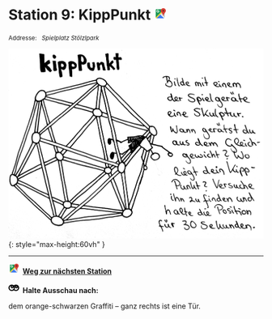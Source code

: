 # Station 9: KippPunkt  <a href="https://www.google.com/maps/dir/?api=1&travelmode=walking&destination=13.0203848,47.8031593"><img src="https://github.com/kipppunkte/kipppunkte/raw/gh-pages/assets/google-maps.svg" width="24" height="24"></a>

<small>Addresse:<em style="margin-left: 10px">Spielplatz Stölzlpark</em></small>



![Image title](assets/9_Spiel-Station_KippPunkt.png){: style="max-height:60vh" }





____

<a href="https://www.google.com/maps/dir/?api=1&travelmode=walking&destination=13.0202298,47.8035138"><img src="https://github.com/kipppunkte/kipppunkte/raw/gh-pages/assets/google-maps.svg" style="height: 1.5em;margin-right: 0.5em"></a>**[Weg zur nächsten Station](https://www.google.com/maps/dir/?api=1&travelmode=walking&destination=13.0202298,47.8035138)**



<img src="https://github.com/kipppunkte/kipppunkte/raw/gh-pages/assets/eyes.svg" style="height: 1.5em;background: white;margin-right: 0.5em">**Halte Ausschau nach:**

dem orange-schwarzen Graffiti – ganz rechts ist eine Tür.